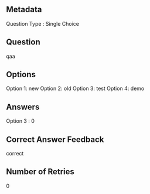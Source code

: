 ## Metadata
Question Type : Single Choice

## Question
qaa

## Options
Option 1: new
Option 2: old 
Option 3: test
Option 4: demo

## Answers
Option 3 : 0

## Correct Answer Feedback
correct

## Number of Retries
0

